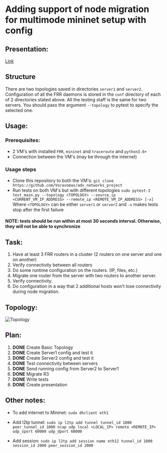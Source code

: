 # Adding support of node migration for multimode mininet setup with config

## Presentation:
[Link](https://docs.google.com/presentation/d/1_XS8AXAUyR2-d6jJ0lx79-S-rPiI0-VbIMJfsxXo7tc/edit?usp=sharing)


## Structure
There are two topologies saved in directories `server1` and `server2`. Configuration of all the FRR daemons is stored in the `conf` directory
of each of 2 directories stated above. All the testing staff is the same for two servers. You should pass the argument `--topology` to
pytest to specify the selected one.


## Usage:
### Prerequisites:
* 2 VM's with installed `FRR`, `mininet` and `traceroute` and `python3.6+`
* Connection between the VM's (may be through the internet)
### Usage steps
* Clone this repository to both the VM's:  `git clone https://github.com/Voravomas/adv_networks_project`
* Run tests on both VM's but with different topologies
```sudo pytest-3 test_main.py --topology <TOPOLOGY> --source_ip <CURRENT_VM_IP_ADDRESS> --remote_ip <REMOTE_VM_IP_ADDRESS> [-x]```
  Where `<TOPOLOGY>` can be either `server1` or `server2` and `-x` makes tests stop after the first failure
#### NOTE: tests should be run within at most 30 seconds interval. Otherwise, they will not be able to synchronize


## Task:
1. Have at least 3 FRR routers in a cluster (2 routers on one server and one on another)<br/>
2. Verify connectivity between all routers<br/>
3. Do some runtime configuration on the routers. (IP, files, etc.)<br/>
4. Migrate one router from the server with two routers to another server.<br/>
5. Verify connectivity.<br/>
6. Do configuration in a way that 2 additional hosts won’t lose connectivity during node migration.<br/>


## Topology:
![Topology](other/adv-net-pr2.png?raw=true "Title")

## Plan:
1. **DONE** Create Basic Topology
2. **DONE** Create Server1 config and test it
3. **DONE** Create Server2 config and test it
4. **DONE** Test connectivity between servers
5. **DONE** Send running config from Server2 to Server1
6. **DONE** Migrate R3
7. **DONE** Write tests
8. **DONE** Create presentation

## Other notes:

* To add internet to Mininet: `sudo dhclient eth1`

* Add l2tp tunnel: `sudo ip l2tp add tunnel tunnel_id 1000 peer_tunnel_id 1000 ncap udp local <LOCAL_IP> remote <REMOTE_IP> udp_sport 60000 udp_dport 60000`
* Add session: `sudo ip l2tp add session name eth12 tunnel_id 1000 session_id 2000 peer_session_id 2000`
